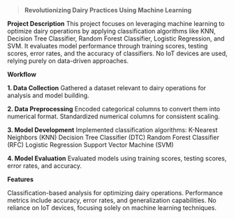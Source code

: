 > **Revolutionizing Dairy Practices Using Machine Learning**

**Project Description**
This project focuses on leveraging machine learning to optimize dairy operations by applying classification algorithms like KNN, Decision Tree Classifier, Random Forest Classifier, Logistic Regression, and SVM. 
It evaluates model performance through training scores, testing scores, error rates, and the accuracy of classifiers. No IoT devices are used, relying purely on data-driven approaches.

**Workflow**

**1. Data Collection**
Gathered a dataset relevant to dairy operations for analysis and model building.

**2. Data Preprocessing**
Encoded categorical columns to convert them into numerical format.
Standardized numerical columns for consistent scaling.

**3. Model Development**
Implemented classification algorithms:
K-Nearest Neighbors (KNN)
Decision Tree Classifier (DTC)
Random Forest Classifier (RFC)
Logistic Regression
Support Vector Machine (SVM)

**4. Model Evaluation**
Evaluated models using training scores, testing scores, error rates, and accuracy.

**Features**

Classification-based analysis for optimizing dairy operations.
Performance metrics include accuracy, error rates, and generalization capabilities.
No reliance on IoT devices, focusing solely on machine learning techniques.
